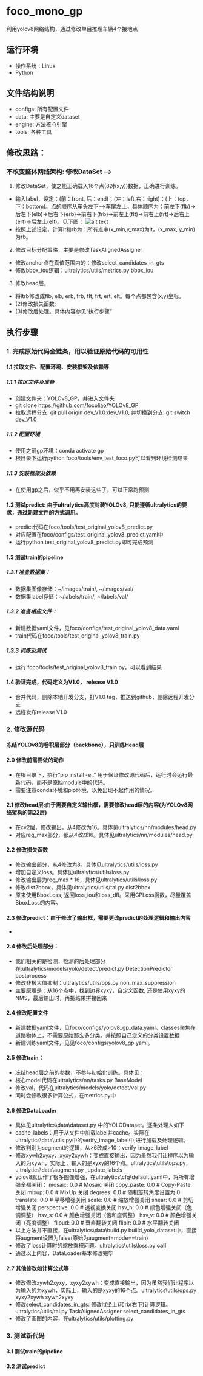 # foco_mono_gp
利用yolov8网络结构，通过修改单目推理车辆4个接地点


## 运行环境
- 操作系统：Linux
- Python

## 文件结构说明
- configs: 所有配置文件
- data: 主要是自定义dataset
- engine: 方法核心引擎
- tools: 各种工具

## 修改思路：
### 不改变整体网络架构: 修改DataSet --> 
1. 修改DataSet，使之能正确载入16个点(8对(x,y))数据，正确进行训练。
- 输入label，设定：(前：front, 后：end)；(左：left,右：right)；(上：top，下：bottom)。点的顺序从车头左下-->车尾左上，具体顺序为：前左下(flb)->后左下(elb)->后右下(erb)->前右下(frb)->前左上(flt)->前右上(frt)->后右上(ert)->后左上(elt)。见下图：
![alt text](image.png)
- 按照上述设定，计算lt和rb为：所有点中(x_min,y_max)为lt，(x_max, y_min)为rb。
2. 修改目标分配策略，主要是修改TaskAlignedAssigner
- 修改anchor点在真值范围内的：修改select_candidates_in_gts
- 修改bbox_iou逻辑：ultralytics/utils/metrics.py bbox_iou
3. 修改head层，
- 将ltrb修改成flb, elb, erb, frb, flt, frt, ert, elt。每个点都包含(x,y)坐标。
- (2)修改损失函数;
- (3)修改后处理。具体内容参见“执行步骤”

## 执行步骤
### 1. 完成原始代码全链条，用以验证原始代码的可用性
#### 1.1 拉取文件、配置环境、安装框架及依赖等
##### 1.1.1 拉区文件及准备
- 创建文件夹：YOLOv8_GP，并进入文件夹
- git clone https://github.com/focoliao/YOLOv8_GP
- 拉取远程分支: git pull origin dev_V1.0:dev_V1.0, 并切换到分支: git switch dev_V1.0
##### 1.1.2 配置环境
- 使用之前gp环境：conda activate gp
- 根目录下运行python foco/tools/env_test_foco.py可以看到环境检测结果
##### 1.1.3 安装框架及依赖
- 在使用gp之后，似乎不用再安装这些了，可以正常跑预测
#### 1.2 测试predict: 由于ultralytics高度封装YOLOv8, 只能遵循ultralytics的要求，通过新建文件的方式调用。
- predict代码在foco/tools/test_original_yolov8_predict.py
- 对应配置在foco/configs/test_original_yolov8_predict.yaml中
- 运行python test_original_yolov8_predict.py即可完成预测
#### 1.3 测试train的pipeline
##### 1.3.1 准备数据集：
- 数据集图像存储：~/images/train/, ~/images/val/
- 数据集label存储：~/labels/train/, ~/labels/val/
##### 1.3.2 准备相应文件：
- 新建数据yaml文件，见foco/configs/test_original_yolov8_data.yaml
- train代码在foco/tools/test_original_yolov8_train.py
##### 1.3.3 训练及测试
- 运行 foco/tools/test_original_yolov8_train.py，可以看到结果
#### 1.4 验证完成，代码定义为V1.0， release V1.0
- 合并代码，删除本地开发分支，打V1.0 tag，推送到github，删除远程开发分支
- 远程发布release V1.0

### 2. 修改源代码
#### 冻结YOLOv8的卷积层部分（backbone），只训练Head层
#### 2.0 修改前需要做的动作
- 在根目录下，执行“pip install -e .” 用于保证修改源代码后，运行时会运行最新代码，而不是原始module中的代码。
- 需要注意conda环境和pip环境，以免出现不起作用的情况。
#### 2.1 修改head层:由于需要自定义输出框，需要修改head层的内容(为YOLOv8网络架构的第22层)
- 在cv2层，修改输出，从4修改为16。具体见ultralytics/nn/modules/head.py
- 对应reg_max部分，都从*4改成*16。具体见ultralytics/nn/modules/head.py
#### 2.2 修改损失函数
- 修改输出部分，从4修改为8。具体见ultralytics/utils/loss.py
- 增加自定义loss。具体见ultralytics/utils/loss.py
- 修改输出层为reg_max * 16，具体见ultralytics/utils/loss.py
- 修改dist2bbox，具体见ultralytics/utils/tal.py dist2bbox
- 原来使用BboxLoss, 返回loss_iou和loss_dfl。采用GPLoss函数，尽量覆盖BboxLoss的内容。

#### 2.3 修改predict：由于修改了输出框，需要更改predict的处理逻辑和输出内容
- 
#### 2.4 修改后处理部分：
- 我们相关的是检测，检测的后处理部分在:ultralytics/models/yolo/detect/predict.py DetectionPredictor postprocess
- 修改非极大值抑制：ultralytics/utils/ops.py non_max_suppression
- 主要原理是：从16个点中，找到边界xyxy，自定义函数, 还是使用xyxy的NMS，最后输出时，再把结果拼接回来
#### 2.4 修改配置文件
- 新建数据yaml文件，见foco/configs/yolov8_gp_data.yaml。classes聚焦在道路物体上，不需要原始那么多分类。并按照自己定义的分类设置数据
- 新建训练yaml文件，见见foco/configs/yolov8_gp.yaml。
#### 2.5 修改train：
- 冻结head层之前的参数，不参与初始化训练。具体见：
- 核心model代码在ultralytics/nn/tasks.py BaseModel
- 修改val，代码在ultralytics/models/yolo/detect/val.py
- 同时会修改很多计算公式，在metrics.py中 
#### 2.6 修改DataLoader
- 具体见ultralytics\data\dataset.py 中的YOLODataset。逐条处理人如下
- cache_labels：用于从文件中加载label并cache。实际在ultralytics\data\utils.py中的verify_image_label中,进行加载及处理逻辑。
- 修改判别为segment的逻辑，从>6改成>10：verify_image_label
- 修改xywh2xyxy，xyxy2xywh：变成直接输出，因为虽然我们让程序以为输入的为xywh，实际上，输入的是xyxy的16个点。ultralytics\utils\ops.py，ultralytics\data\augment.py _update_labels
- yolov8默认作了很多图像增强，在ultralytics\cfg\default.yaml中，将所有增强全都关闭：
  mosaic: 0.0          # Mosaic 关闭
  copy_paste: 0.0      # Copy-Paste 关闭
  mixup: 0.0           # MixUp 关闭
  degrees: 0.0         # 随机旋转角度设置为 0
  translate: 0.0       # 平移增强关闭
  scale: 0.0           # 缩放增强关闭
  shear: 0.0           # 剪切增强关闭
  perspective: 0.0     # 透视变换关闭
  hsv_h: 0.0           # 颜色增强关闭（色调调整）
  hsv_s: 0.0           # 颜色增强关闭（饱和度调整）
  hsv_v: 0.0           # 颜色增强关闭（亮度调整）
  flipud: 0.0          # 垂直翻转关闭
  fliplr: 0.0          # 水平翻转关闭
- 以上方法并不直接，在ultralytics\data\build.py buiild_yolo_dataset中，直接将augment设置为false(原始为augment=mode==train)
- 修改了loss计算时的缩放乘积问题。ultralytics\utils\loss.py __call__
- 通过以上内容，DataLoader基本修改完毕
#### 2.7 其他修改如计算公式等
- 修改修改xywh2xyxy，xyxy2xywh：变成直接输出，因为虽然我们让程序以为输入的为xywh，实际上，输入的是xyxy的16个点。ultralytics\utils\ops.py xyxy2xywh xywh2xyxy
- 修改select_candidates_in_gts: 修改lt(坐上)和rb(右下)计算逻辑。ultralytics/utils/tal.py TaskAlignedAssigner select_candidates_in_gts
- 修改了画图的内容，在ultralytics/utils/plotting.py
### 3. 测试新代码
#### 3.1 测试train的pipeline
#### 3.2 测试predict